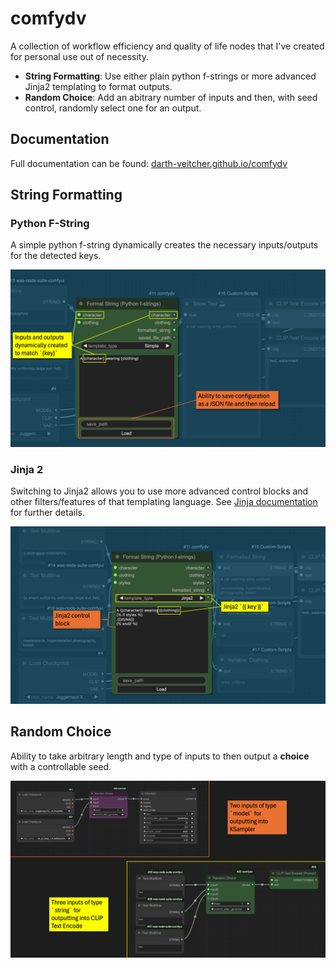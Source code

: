 # comfydv

A collection of workflow efficiency and quality of life nodes that I've created for personal use out of necessity.

* **String Formatting**: Use either plain python f-strings or more advanced Jinja2 templating to format outputs.
* **Random Choice**: Add an abitrary number of inputs and then, with seed control, randomly select one for an output.

## Documentation

Full documentation can be found: [darth-veitcher.github.io/comfydv](https://darth-veitcher.github.io/comfydv/stable/)

## String Formatting

### Python F-String

A simple python f-string dynamically creates the necessary inputs/outputs for the detected keys.

![f-string](docs/assets/fstring.png)

### Jinja 2

Switching to Jinja2 allows you to use more advanced control blocks and other filters/features of that templating language. See [Jinja documentation](https://jinja.palletsprojects.com/en/latest/) for further details.

![jinja2](docs/assets/jinja2.png)

## Random Choice

Ability to take arbitrary length and type of inputs to then output a **choice** with a controllable seed.

![random](docs/assets/random.png)
